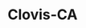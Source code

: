 ---
title: Clovis-CA
slug: clovis-ca
f_state:
- cms/state/california.md
f_locations:
- cms/payday-loan/accounts-receivable-collection-services-inc-867.md
- cms/payday-loan/advance-america-1265.md
- cms/payday-loan/advance-america-1279.md
- cms/payday-loan/allied-cash-advance-3821.md
- cms/payday-loan/califorina-budget-finance-5720.md
- cms/payday-loan/califorina-budget-finance-5748.md
- cms/payday-loan/cash-plus-8274.md
- cms/payday-loan/cash-stop-8420.md
- cms/payday-loan/cash-zone-inc-8989.md
- cms/payday-loan/check-into-cash-11589.md
- cms/payday-loan/check-into-cash-of-california-13252.md
- cms/payday-loan/clovis-check-cashing-15092.md
- cms/payday-loan/clovis-check-cashing-15093.md
- cms/payday-loan/fast-cash-17572.md
- cms/payday-loan/loan-mart-money-mart-20451.md
- cms/payday-loan/monetary-management-of-ca-21027.md
- cms/payday-loan/monetary-management-of-ca-inc-21048.md
- cms/payday-loan/money-mart-21390.md
- cms/payday-loan/mvp-cash-advance-22429.md
- cms/payday-loan/paymaster-sales-and-services-24205.md
updated-on: '2024-05-30T13:41:28.615Z'
created-on: '2024-05-30T13:41:28.615Z'
published-on: '2024-05-30T13:54:32.469Z'
f_city: Clovis
layout: '[city].html'
tags: city
---
